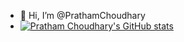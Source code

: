 - 👋 Hi, I’m @PrathamChoudhary
- [![Pratham Choudhary's GitHub stats](https://github-readme-stats.vercel.app/api?username=PrathamChoudharyy&show_icons=true&theme=dark#gh-dark-mode-only)](https://github.com/PrathamChoudharyy/github-readme-stats#gh-dark-mode-only)
